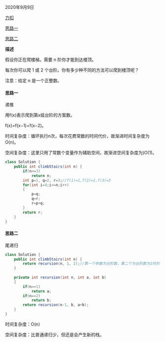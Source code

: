 2020年9月9日

[力扣](https://leetcode-cn.com/problems/climbing-stairs/submissions/)

[思路一](#思路一)

[思路二](#思路二)

**描述**

假设你正在爬楼梯。需要 n 阶你才能到达楼顶。

每次你可以爬 1 或 2 个台阶。你有多少种不同的方法可以爬到楼顶呢？

注意：给定 n 是一个正整数。

#### 思路一

递推

用f(x)表示爬到第x级台阶的方案数。

f(x)=f(x−1)+f(x−2)。

时间复杂度：循环执行n次，每次花费常数的时间代价，故渐进时间复杂度为O(n)。

空间复杂度：这里只用了常数个变量作为辅助空间，故渐进空间复杂度为)O(1)。


```java
class Solution {
    public int climbStairs(int n) {
        if(n<=3)
            return n;
        int p=1, q=2, r=3;//f(1)=1,f(2)=2,f(3)=3
        for(int i=4;i<=n;i++)
        {
            p=q;
            q=r;
            r=p+q;
        }
        return r;
    }
}
```

#### 思路二

尾递归

```java
class Solution {
    public int climbStairs(int n) {
        return recursion(n, 1, 2);//第一个参数为台阶数，第二个为台阶数为1时的值，此题为1，第三个是台阶数为2时的值，此题为2
    }
    
    private int recursion(int n, int a, int b)
    {
        if(n==1)
            return a;
        if(n==2)
            return b;
        return recursion(n-1, b, a+b);   
    }
}
```
时间复杂度：O(n）

空间复杂度：比普通递归少，但还是会产生新的栈。

